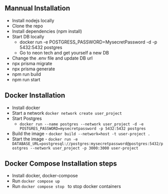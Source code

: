 ## Mannual Installation 

 - Install nodejs locally
 - Clone the repo 
 - Install dependencies (npm install)
 - Start DB locally 
   - docker run -e POSTGRESS_PASSWORD=MysecretPassword -d -p 5432:5432 postgres
   - Go to neon tech and get yourself a new DB
- Change the .env file and update DB url 
- npx prisma migrate
- npx prisma generate
- npm run build
- npm run start

## Docker Installation
- Install docker 
- Start a network  `docker network create user_project`
- Start Postgres 
   - `docker run --name postgres --network user_project -d -e POSTGRES_PASSWORD=mysecretpassword -p 5432:5432 postgres`
- Build the image - `docker build --network=host -t user-project .`
- Start the image  - `docker run -e DATABASE_URL=postgresql://postgres:mysecretpassword@postgres:5432/postgres --network user_project -p 3000:3000 user-project`


##  Docker Compose Installation steps
- Install docker, docker-compose
- Run `docker compose up`
- Run `docker compose stop ` to stop docker containers